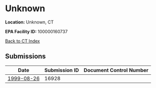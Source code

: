 # Unknown

**Location:** Unknown, CT

**EPA Facility ID:** 100000160737

[Back to CT Index](../../index.md)

## Submissions

| Date | Submission ID | Document Control Number |
|------|--------------|-------------------------|
| [1999-08-26](submissions/16928.md) | 16928 |  |
